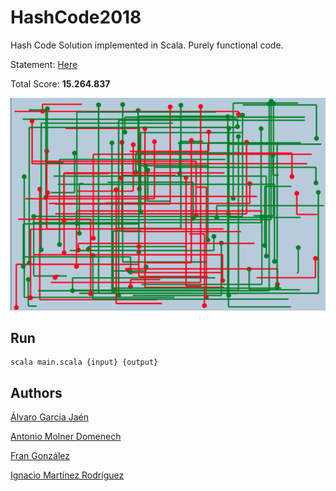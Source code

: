 # HashCode2018
Hash Code Solution implemented in Scala. Purely functional code.

Statement: [Here](statement.pdf)

Total Score: **15.264.837**

![](images/c_no_hurry_img.png)



## Run

```shell
scala main.scala {input} {output}
```



## Authors

[Álvaro García Jaén](https://github.com/AlvaroGarciaJaen)

[Antonio Molner Domenech](https://github.com/antoniomdk)

[Fran González](https://github.com/Neo-Stark)

[Ignacio Martínez Rodríguez](https://github.com/igna1998)



